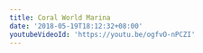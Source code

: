 ```yaml
---
title: Coral World Marina
date: '2018-05-19T18:12:32+08:00'
youtubeVideoId: 'https://youtu.be/ogfvO-nPCZI'
---
```



